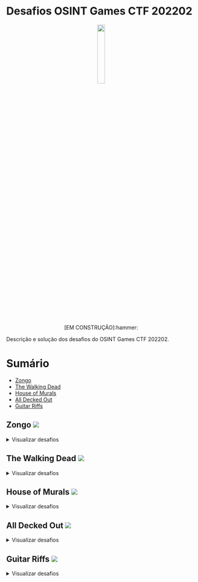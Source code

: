 # Desafios OSINT Games CTF 202202
<p style="text-align:center" align="center">
<img src="https://import.cdn.thinkific.com/568124/courses/1609487/fj6dhvJEQQKmnVw7vDto_osint-games-logo-words-149x48.png" width="20%" /><br>
<p align="center">[EM CONSTRUÇÃO]:hammer:</center></p>
</p>
Descrição e solução dos desafios do OSINT Games CTF 202202.

# Sumário
- [Zongo](#zongo)
- [The Walking Dead](#dead)
- [House of Murals](#murals)
- [All Decked Out](#decked)
- [Guitar Riffs](#guitar)

## Zongo <a name="zongo"></a> ![](https://img.shields.io/badge/5%2F5-COMPLETED-blue)
<details>
  <summary>Visualizar desafios</summary>

## Blue Truck Image Location <a name="Blue-Truck-Image-Location">:heavy_check_mark:</a>
##### [![](https://img.shields.io/badge/Voltar-Sum%C3%A1rio-blue)](#sumário)

<details>
  
<summary>:bulb:</summary>
  
#### Descrição
A imagem de uma rua é disponibilizada e temos que descobrir a cidade na qual ela se encontra.

#### Solução
1. Visualizando a imagem é possível identificar duas palavras:
> SOCCABET
> Zongo La
2. Fazendo uma busca por estes dois termos juntos, o Google nos trará o nome de uma via próxima ao local da foto::
> Zongo Lane
3. Buscando por Zongo Lane no Google Maps, é possível identificar que esta via é localizada em uma cidade na Gana:
> Accra
4. Buscando novamente no Google Maps pelo termo abaixo, é possível confirmar que uma unidade da SOCCABET se encontra próxima a via Zongo Lane, em Accra no Congo:
> Zongo Lane SOCCABET
5. A FLAG é enviada como:
> Accra
6. Adicionalmente, vasculhando com o Google Street View ao longo das ruas que cruzam com a Zongo Lane, é possível identificar o local como sendo a latitude e longitude, na rua Asafoatse Nettey Rd:
> 5.541880857145164, -0.20993663838001453
</details>

## Blue Truck Image Latitude and Longitude  <a name="Blue-Truck-Image-Location">:heavy_check_mark:</a>
##### [![](https://img.shields.io/badge/Voltar-Sum%C3%A1rio-blue)](#sumário)

<details>
  
<summary>:bulb:</summary>
  
#### Descrição
Definir qual é a latitude e longitude que mais se aproximam do local onde a foto foi tirada.

#### Solução
  1. Como já descoberto na solução do desafio Blue Truck Image Location, a foto foi tirada perto da rua Zongo Lane e a latitude e longitude que mais se aproximam desta localização dentre as alternativas é a:
> 5.5418955,-0.209885
</details>

## Mapillary Username   <a name="Blue-Truck-Image-Location">:heavy_check_mark:</a>
##### [![](https://img.shields.io/badge/Voltar-Sum%C3%A1rio-blue)](#sumário)

<details>
  
<summary>:bulb:</summary>
  
#### Descrição
Identificar o usuário que realizou upload da foto do desafio no Mapillary.

#### Solução
  1. Como já descoberta a localização da foto no desafio Blue Truck Image Location, foi acessado este local no Mappilary.
  2. Ao acessar é possível identificar a foto original, sem cortes.
  3. Apartir desta foto é possível visualizar os detalhes e o usuário que a postou como:
> mawutor
</details>


##  The Full Zongo Lane <a name="Blue-Truck-Image-Location">:heavy_check_mark:</a>
##### [![](https://img.shields.io/badge/Voltar-Sum%C3%A1rio-blue)](#sumário)

<details>
  
<summary>:bulb:</summary>
  
#### Descrição
Identificar o nome completo da Zongo Lane.

#### Solução
  1. Ao buscar Zongo Lane no Mapillary é possível obter dois resultados.
  2. Um dos resultados possui uma palavra a mais no nome, sendo:
> Kadiri
</details>

##   Longest Recording  <a name="Blue-Truck-Image-Location">:heavy_check_mark:</a>
##### [![](https://img.shields.io/badge/Voltar-Sum%C3%A1rio-blue)](#sumário)

<details>
  
<summary>:bulb:</summary>
  
#### Descrição
Identificar o trajeto mais longo registrado por mawutor no Mappilary.

#### Solução
  1. Utilizando o filtro de trajetos do usuário mawutor, é possível visualizar claramente um trajeto cruzando de norte a sul o Congo.
  2. A cidade de ínicio deste trajeto é identificada como:
> Bawku
</details>
 
</details>

 
## The Walking Dead <a name="dead"></a> ![](https://img.shields.io/badge/10%2F10-COMPLETED-blue)
<details>
  <summary>Visualizar desafios</summary>

##  Surface Website Name  <a name="Blue-Truck-Image-Location">:heavy_check_mark:</a>
##### [![](https://img.shields.io/badge/Voltar-Sum%C3%A1rio-blue)](#sumário)

<details>
  
<summary>:bulb:</summary>
  
#### Descrição
Descubra o domínio da surface web existente no site da darkweb.

#### Solução
1. Acessando o site e vasculhando pelas páginas, é possível visualizar o endereço na área dos termos de serviço:
> 0ut3r.space
</details>
  
##   Alternative Usernames   <a name="Blue-Truck-Image-Location">:heavy_check_mark:</a>
##### [![](https://img.shields.io/badge/Voltar-Sum%C3%A1rio-blue)](#sumário)

<details>
  
<summary>:bulb:</summary>
  
#### Descrição
Descubra usuários alternativos utilizados pelo usuário Hoek.

#### Solução
1. Acessando a home do site é possível visualizar diversas redes sociais que Hoek pode ser encontrado, por exemplo no Telegram, onde ele se identifica:
> hoeczek
</details>

##    Funding Goals    <a name="Blue-Truck-Image-Location">:heavy_check_mark:</a>
##### [![](https://img.shields.io/badge/Voltar-Sum%C3%A1rio-blue)](#sumário)

<details>
  
<summary>:bulb:</summary>
  
#### Descrição
Descubra o motivo por qual Hoek pede doações.

#### Solução
1. Buscando pelo usuário alternativo do Hoek seguido da palavra Donation, é possível identificar o site ko-fi:
> "hoeczek" donation
2. No site, o perfil de hoek expõem o motivo das doações:
>  House for a zombie apocalypse
</details>  
  
##    Perfect Games    <a name="Blue-Truck-Image-Location">:heavy_check_mark:</a>
##### [![](https://img.shields.io/badge/Voltar-Sum%C3%A1rio-blue)](#sumário)

<details>
  
<summary>:bulb:</summary>
  
#### Descrição
Descubra qual jogo Hoek descreve como "perfeito".

#### Solução
1. Acessando o perfil da Steam de Hoek, disponibilizado na Home de seu site é possível visualizar a seção "Perfect Games, no qual um jogo é listado:
> CARRION
</details>
  
##     Site Owner's Name     <a name="Blue-Truck-Image-Location">:heavy_check_mark:</a>
##### [![](https://img.shields.io/badge/Voltar-Sum%C3%A1rio-blue)](#sumário)

<details>
  
<summary>:bulb:</summary>
  
#### Descrição
Descubra o primeiro nome de hoeczek.

#### Solução
1. Acessando a home do site de hoeczek, ele se introduz com a frase:
> Hi, I am Hoek.
2. Expondo seu primeiro nome:
> Hoek
</details>

## Country of Hoek      <a name="Blue-Truck-Image-Location">:heavy_check_mark:</a>
##### [![](https://img.shields.io/badge/Voltar-Sum%C3%A1rio-blue)](#sumário)

<details>
  
<summary>:bulb:</summary>
  
#### Descrição
Descubra o país de origem de Hoek.

#### Solução
1. Acessando a home do site de hoeczek, é possível obter o perfil do Hack The Box, onde ele é identificado como da Polônia
> Poland
</details>  
  
  
## Projects of Hoek <a name="Blue-Truck-Image-Location">:heavy_check_mark:</a>
##### [![](https://img.shields.io/badge/Voltar-Sum%C3%A1rio-blue)](#sumário)

<details>
  
<summary>:bulb:</summary>
  
#### Descrição
Descubra o número desenhado em uma torta que Hoek postou em um website antigo dele.

#### Solução
1. Acessando a home do site de hoeczek, é possível visualizar os projetos passados dele, como estamos em busca de uma torta, o projeto de culinária se destaca:
> nattyskitchen
2. Utilizando o WayBackMachine no ano de 2015, a foto da torta é exposta com o número:
> 27
</details>
  
## Given Name of Hoek <a name="Blue-Truck-Image-Location">:heavy_check_mark:</a>
##### [![](https://img.shields.io/badge/Voltar-Sum%C3%A1rio-blue)](#sumário)

<details>
  
<summary>:bulb:</summary>
  
#### Descrição
Descubra o primeiro nome de Hoek através de um de seus perfis.

#### Solução
1. Acessando a home do site de hoeczek, é possível visualizar suas redes sociais, entre elas a HackerOne:
2. No perfil de Hoek na HackerOne, é exibido o primeiro nome:
> Dawid
</details>
  
## Family Name of Hoek <a name="Blue-Truck-Image-Location">:heavy_check_mark:</a>
##### [![](https://img.shields.io/badge/Voltar-Sum%C3%A1rio-blue)](#sumário)

<details>
  
<summary>:bulb:</summary>
  
#### Descrição
Descubra o último sobrenome de Hoek.

#### Solução
1. Acessando o perfil de Hoek no Wordpress, é possível identificar que ele possuía o domínio:
> superbly.space
2. Acessando este domínio, é possível visualizar que ele não funciona mais
3. Utilizando o WayBack Machine, pode se identificar que este estava ativo entre 2016 e 2017
4. Usando um serviço de WHOIS que verifica o histórico, o nome de Hoek é exposto nos registros:
> Dawid Job

</details>
  
## Bitcoin Wallet Address of Hoek <a name="Blue-Truck-Image-Location">:heavy_check_mark:</a>
##### [![](https://img.shields.io/badge/Voltar-Sum%C3%A1rio-blue)](#sumário)

<details>
  
<summary>:bulb:</summary>
  
#### Descrição
Identifique qual endereço bitcoin tem relação com Hoek dentre as alternativas.

#### Solução
1. Vasculhando os endereços existentes nas alternativas através do site https://www.blockchain.com, é possível visualizar que somente um existe:
>  15yT5Yv7wPaovoFWVwLvPXr2PWW8nuczht 

</details>

</details>

## House of Murals <a name="murals"></a> ![](https://img.shields.io/badge/2%2F2-COMPLETED-blue)
<details>
  <summary>Visualizar desafios</summary>

## Mural House <a name="Blue-Truck-Image-Location">:heavy_check_mark:</a>
##### [![](https://img.shields.io/badge/Voltar-Sum%C3%A1rio-blue)](#sumário)

<details>
  
<summary>:bulb:</summary>
  
#### Descrição
A imagem de uma casa é disponibilizada e temos que descobrir em qual cidade ela se encontra.

#### Solução
1. Buscando a imagem em serviços de busca, no caso o Bing é possível identificar diversos sites que apresentam ela
2. Acessando um destes sites, no caso designer-daily.com, o site do autor da obra, o artista Peeta é citado:
> http://www.peeta.net/works/walls/
3. No site do artista, a foto possui a seguinte legenda:
> Stadt.Wand.Kunst Mural Art Galery, Mannheim, DE, 2019
4. A cidade da obra é descoberta através da legenda da foto:
> Mannheim
</details>
  
##  Mural House Painter  <a name="Blue-Truck-Image-Location">:heavy_check_mark:</a>
##### [![](https://img.shields.io/badge/Voltar-Sum%C3%A1rio-blue)](#sumário)

<details>
  
<summary>:bulb:</summary>
  
#### Descrição
Descubra o nome real do artista.

#### Solução
1. Acesando o site do artista e visualizando o "About", é possível visualizar que o nome real do artista é:
> Manuel Di Rita
</details>
  
</details>

## All Decked Out <a name="murals"></a> ![](https://img.shields.io/badge/12%2F12-COMPLETED-blue)
<details>
  <summary>Visualizar desafios</summary>

## Deck The Halls <a name="decked">:heavy_check_mark:</a>
##### [![](https://img.shields.io/badge/Voltar-Sum%C3%A1rio-blue)](#sumário)

<details>
  
<summary>:bulb:</summary>
  
#### Descrição
Descubra o site do Influencer adoriandeck que redireciona para seu linktr.ee.

#### Solução
1. Buscando pelo nome do influencer no Google, é possível visualizar seu Instagram
2. Na Bio de seu Instagram o site que redireciona para seu linktr.ee:
> adoriandeck.com
</details>
  
## Hot Mail  <a name="Blue-Truck-Image-Location">:heavy_check_mark:</a>
##### [![](https://img.shields.io/badge/Voltar-Sum%C3%A1rio-blue)](#sumário)

<details>
  
<summary>:bulb:</summary>
  
#### Descrição
Descubra o e-mail de Adorian.

#### Solução
1. Acessando o site de Adorian (adoriandeck.com) no WayBack Machine em 2012, é possível visualizar o seu e-mail
> adoriandeck@gmail.com
</details>
  
##  Shop Local <a name="Blue-Truck-Image-Location">:heavy_check_mark:</a>
##### [![](https://img.shields.io/badge/Voltar-Sum%C3%A1rio-blue)](#sumário)

<details>
  
<summary>:bulb:</summary>
  
#### Descrição
Descubra o site de e-commerce da Shopify que Adorian possui, onde o nome tem o nome de seu cachorro.

#### Solução
1. Acessando o linktr.ee é possível visualizar o link para o e-commerce que possui o nome:
> tinycrumble.com
</details>
  
##   Vid Bros <a name="Blue-Truck-Image-Location">:heavy_check_mark:</a>
##### [![](https://img.shields.io/badge/Voltar-Sum%C3%A1rio-blue)](#sumário)

<details>
  
<summary>:bulb:</summary>
  
#### Descrição
Descubra o canal de Youtube que Adorian possui junto com seu irmão.

#### Solução
1. Buscando pelos vídeos do canal de Adorian, é possível identificar o canal de seu irmão
2. Acessando o canal de seu irmão (Adrian), o canal que possui junto ao seu irmão está registrado como um canal parceiro:
> The Deck Brothers
</details>
  
## IG me <a name="Blue-Truck-Image-Location">:heavy_check_mark:</a>
##### [![](https://img.shields.io/badge/Voltar-Sum%C3%A1rio-blue)](#sumário)

<details>
  
<summary>:bulb:</summary>
  
#### Descrição
Descubra o Instagram do irmão de Adorian.

#### Solução
1. Acessando o canal do Youtube de Adrian, seu Instagram está como rede social:
> adrianedwarddeck
</details>
  
##  Early Adopter <a name="Blue-Truck-Image-Location">:heavy_check_mark:</a>
##### [![](https://img.shields.io/badge/Voltar-Sum%C3%A1rio-blue)](#sumário)

<details>
  
<summary>:bulb:</summary>
  
#### Descrição
Descubra o Instagram do irmão de Adorian.

#### Solução
1. Comparando a data de inscrição de ambos canais de Adorian e Adrian, fica evidente que Adorian se cadastrou antes no Youtube:
> Adorian
</details>
  
##   #Banned <a name="Blue-Truck-Image-Location">:heavy_check_mark:</a>
##### [![](https://img.shields.io/badge/Voltar-Sum%C3%A1rio-blue)](#sumário)

<details>
  
<summary>:bulb:</summary>
  
#### Descrição
Descubra o Twitter que os irmãos utilizavam e que agora é banido.

#### Solução
1. No Youtube dividido pelos dois irmãos, o Twitter é disponibilizado:
> thedeckbrothers
</details>

## Name In Lights  <a name="Blue-Truck-Image-Location">:heavy_check_mark:</a>
##### [![](https://img.shields.io/badge/Voltar-Sum%C3%A1rio-blue)](#sumário)

<details>
  
<summary>:bulb:</summary>
  
#### Descrição
Descubra o nome da jornalista que entrevistou Adorian em 26 de julho de 2014.

#### Solução
1. Realizando uma busca no Google é possível obter a entrevista de Adorian
2. Acessando a entrevista o nome da entrevistadora é identificada:
> TANYSHA BOLGER
</details>
  
##  Dropped Calls  <a name="Blue-Truck-Image-Location">:heavy_check_mark:</a>
##### [![](https://img.shields.io/badge/Voltar-Sum%C3%A1rio-blue)](#sumário)

<details>
  
<summary>:bulb:</summary>
  
#### Descrição
Descubra a operadora que Adorian utilizava na época da entrevista.

#### Solução
1. A entrevista contém uma captura de tela do celular de Adorian, que expõe o nome da operadora utilizada:
> Verizon
</details>
  
##  Entrepreneurial Spirit <a name="Blue-Truck-Image-Location">:heavy_check_mark:</a>
##### [![](https://img.shields.io/badge/Voltar-Sum%C3%A1rio-blue)](#sumário)

<details>
  
<summary>:bulb:</summary>
  
#### Descrição
Qual é a LLC da empresa de Adorian.

#### Solução
1. Buscando pelo nome da empresa de Adorian (Derick Media) seguida pela sigla LLC no Google, o site DNB é encontrado
2. Acessando este site é possível identificar a LLC da empresa:
> Decked Out Media
</details>
  
## Coast To Coast  <a name="Blue-Truck-Image-Location">:heavy_check_mark:</a>
##### [![](https://img.shields.io/badge/Voltar-Sum%C3%A1rio-blue)](#sumário)

<details>
  
<summary>:bulb:</summary>
  
#### Descrição
Qual outro estado dos EUA a Derick Out Media esta registrada além da California.

#### Solução
1. Buscando pelo nome da empresa de Adorian (Derick Out Media) o site OpenCorporates é encontrado
2. Acessando este site é possível identificar que a empresa esta localizada na Florida:
> Florida
</details>
  
##  Sue Me <a name="Blue-Truck-Image-Location">:heavy_check_mark:</a>
##### [![](https://img.shields.io/badge/Voltar-Sum%C3%A1rio-blue)](#sumário)

<details>
  
<summary>:bulb:</summary>
  
#### Descrição
Qual empresa que Adorian processou em 2011.

#### Solução
1. Buscando pelo termo abaixo no Google é possível encontrar uma notícia que expõe o nome que Adorian Decker processou em 2011:
> adorian deck lawsuit
2. O nome da empresa é:
> Spartz
</details>
  
</details>


## Guitar Riffs <a name="guitar"></a> ![](https://img.shields.io/badge/12%2F12-COMPLETED-blue)
<details>
  <summary>Visualizar desafios</summary>

## John Legend <a name="decked">:heavy_check_mark:</a>
##### [![](https://img.shields.io/badge/Voltar-Sum%C3%A1rio-blue)](#sumário)

<details>
  
<summary>:bulb:</summary>
  
#### Descrição
Qual é o sobrenome do músico chamado John mencionado no site da imagem.

#### Solução
1. Buscando por termos que aparecem na imagem é possível achar o site:
> "ABOUT JOHN" "Mel Holder"
2. No site é possível visualizar que o sobrenome é:
> Smith
</details>
  
 ##  Look Up <a name="decked">:heavy_check_mark:</a>
##### [![](https://img.shields.io/badge/Voltar-Sum%C3%A1rio-blue)](#sumário)

<details>
  
<summary>:bulb:</summary>
  
#### Descrição
Qual é o site que aparece na imagem.

#### Solução
1. Como o site já foi descoberto no desafio anterior (John Legend) é apenas uma questão de responder:
> axxanpro23.com
</details>
  
## Start Date  <a name="decked">:heavy_check_mark:</a>
##### [![](https://img.shields.io/badge/Voltar-Sum%C3%A1rio-blue)](#sumário)

<details>
  
<summary>:bulb:</summary>
  
#### Descrição
Qual é a data de criação do canal do Youtube de John

#### Solução
1. Clicando no botão "WATCH MORE VIDEOS" é possível acessar o canal do Youtube de John e a data de criação é:
> March 6, 2006
</details>
  
## The Gig  <a name="decked">:heavy_check_mark:</a>
##### [![](https://img.shields.io/badge/Voltar-Sum%C3%A1rio-blue)](#sumário)

<details>
  
<summary>:bulb:</summary>
  
#### Descrição
Qual é o e-mail para contratar John

#### Solução
1. No Footer do site existe um botão de e-mail:
> Axxan23@yahoo.com
</details>
  
## It's Me Again   <a name="decked">:heavy_check_mark:</a>
##### [![](https://img.shields.io/badge/Voltar-Sum%C3%A1rio-blue)](#sumário)

<details>
  
<summary>:bulb:</summary>
  
#### Descrição
Qual é o outro site que John possui que redireciona para o site atual

#### Solução
1. No canal de Youtube de John é possível obter o link para outro site:
> itsjohnsmith.com
</details>
  
## Take Me To Church  <a name="decked">:heavy_check_mark:</a>
##### [![](https://img.shields.io/badge/Voltar-Sum%C3%A1rio-blue)](#sumário)

<details>
  
<summary>:bulb:</summary>
  
#### Descrição
Um dos sites de John foi registrado no nome de uma igreja, qual é ela

#### Solução
1. Fazendo uma consulta no WhoIs pelo domínio abaixo:
> itsjohnsmith.com
2. É possível identificar a igreja:
> Faith Baptist Church
</details>
  
## Throwback <a name="decked">:heavy_check_mark:</a>
##### [![](https://img.shields.io/badge/Voltar-Sum%C3%A1rio-blue)](#sumário)

<details>
  
<summary>:bulb:</summary>
  
#### Descrição
Qual era o usuário de John no MySpace

#### Solução
1. Acessando o Facebook de John é possível visualizar um link para seu MySpace com o usuário:
> axxan23
</details>
  
##  5 Stars <a name="decked">:heavy_check_mark:</a>
##### [![](https://img.shields.io/badge/Voltar-Sum%C3%A1rio-blue)](#sumário)

<details>
  
<summary>:bulb:</summary>
  
#### Descrição
Qual é o produto que John avaliou no Sourceforge em 2014-12-03

#### Solução
1. Realizando uma busca no Google com o seguinte termo:
> inurl:sourceforge.net/projects  intext:Posted 2014-12-03
2. É possível obter o produto que John avaliou, no caso:
> Fx FloorBoard
</details>

</details>
